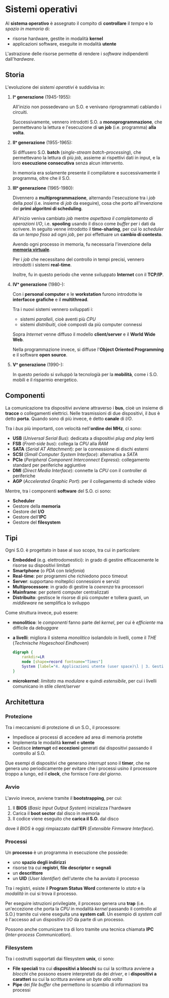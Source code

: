 # Sistemi operativi

Al **sistema operativo** è assegnato il compito di **controllare** il _tempo_ e lo _spazio in memoria_ di:
- risorse hardware, gestite in modalità **kernel**
- applicazioni software, eseguite in modalità **utente**

L'astrazione delle risorse permette di rendere i _software_ indipendenti dall'_hardware_.

## Storia

L'evoluzione dei _sistemi operativi_ è suddivisa in:

1. **Iᵃ generazione** (1945-1955):

	All'inizio non possedevano un S.O. e venivano riprogrammati cablando i circuiti.

	Successivamente, vennero introdotti S.O. a **monoprogrammazione**, che permettevano la lettura e l'esecuzione di **un job** (i.e. programma) **alla volta**.

2. **IIᵃ generazione** (1955-1965):

	Si diffusero S.O. **batch** (_single-stream batch-processing_), che permettevano la lettura di più _job_, assieme ai rispettivi dati in input, e la loro **esecuzione consecutiva** senza alcun intervento.

	In memoria era solamente presente il compilatore e successivamente il programma, oltre che il S.O.

3. **IIIᵃ generazione** (1965-1980):

	Divennero a **multiprogrammazione**, alternando l'esecuzione tra i _job_ della _pool_ (i.e. insieme di _job_ da eseguire), cosa che porto all'invenzione dei **primi algoritmi di scheduling**.

	All'inizio veniva cambiato _job_ mentre _aspettava il completamento di operazioni I/O_, i.e. **spooling** usando il disco come _buffer_ per i dati da scrivere.
	In seguito venne introdotto il **time-sharing**, per cui lo _scheduler_ da un _tempo fisso_ ad ogni _job_, per poi effettuare un **cambio di contesto**.

	Avendo ogni processo in memoria, fu necessaria l'invenzione della [**memoria virtuale**](../ct0615-2/03/README.md).

	Per i _job_ che necessitano del controllo in tempi precisi, vennero introdotti i sistemi **real-time**.

	Inoltre, fu in questo periodo che venne sviluppato **Internet** con il **TCP/IP**.

4. **IVᵃ generazione** (1980-):

	Con i **personal computer** e le **workstation** furono introdotte le **interfacce grafiche** e il **multithread**.

	Tra i nuovi sistemi vennero sviluppati i:
	- sistemi _paralleli_, cioè aventi più _CPU_
	- sistemi _distribuiti_, cioè composti da più computer connessi

	Sopra _Internet_ venne diffuso il modello **client/server** e il **World Wide Web**.

	Nella programmazione invece, si diffuse l'**Object Oriented Programming** e il software **open source**.

4. **Vᵃ generazione** (1990-):

	In questo periodo si sviluppò la tecnologià per la **mobilità**, come i S.O. mobili e il risparmio energetico.

## Componenti

La comunicazione tra dispositivi avviene attraverso i **bus**, cioè un insieme di **tracce** o collegamenti elettrici.
Nelle trasmissioni di due dispositivi, il _bus_ è detto **porta**.
Quando sono di più invece, è detto **canale** di _I/O_.

Tra i _bus_ più importanti, con velocità nell'**ordine dei MHz**, ci sono:
- **USB** (_Universal Serial Bus_): dedicata a dispositivi _plug and play_ lenti
- **FSB** (_Front-side bus_): collega la _CPU_ alla _RAM_
- **SATA** (_Serial AT Attachment_): per la connessione di dischi esterni
- **SCSI** (_Small Computer System Interface_): alternativa a _SATA_
- **PCIe** (_Peripheral Component Interconnect Express_): collegamento standard per periferiche aggiuntive
- **DMI** (_Direct Media Interface_): connette la _CPU_ con il controller di periferiche
- **AGP** (_Accelerated Graphic Port_): per il collegamento di schede video

Mentre, tra i componenti **software** del S.O. ci sono:
- **Scheduler**
- Gestore della **memoria**
- Gestore del **I/O**
- Gestore dell'**IPC**
- Gestore del **filesystem**

## Tipi

Ogni S.O. è progettato in base al suo scopo, tra cui in particolare:
- **Embedded** (e.g. elettrodomestici): in grado di gestire efficacemente le risorse su dispositivi limitati
- **Smartphone** (o _PDA_ con _telefonia_)
- **Real-time**: per programmi che richiedono poco timeout
- **Server**: supportano molteplici connessioni e servizi
- **Multiprocessore**: in grado di gestire la _coerenza_ tra processori
- **Mainframe**: per potenti computer centralizzati
- **Distribuito**: gestisce le risorse di più computer e tollera guasti, un _middleware_ ne semplifica lo sviluppo

Come struttura invece, può essere:
- **monolitico**: le _componenti_ fanno parte del _kernel_, per cui è _efficiente_ ma difficile da _debuggare_
- **a livelli**: migliora il sistema _monolitico_ isolandolo in livelli, come il _THE_ (_Technische Hogeschool Eindhoven_)

	```dot process
	digraph {
		rankdir=LR
		node [shape=record fontname="Times"]
		System [label="4. Applicazioni utente (user space)\l | 3. Gestione I/O (kernel space)\l | 2. Gestione IPC\l | 1. Gestione della memoria\l | 0. Scheduling\l"]
	}
	```

- **microkernel**: _limitato_ ma _modulare_ e quindi _estensibile_, per cui i livelli comunicano in stile _client/server_

## Architettura

### Protezione

Tra i meccanismi di protezione di un S.O., il processore:
- Impedisce ai processi di accedere ad area di memoria protette
- Implementa le modalità **kernel** e **utente**
- Gestisce **interrupt** ed **eccezioni** generati dai dispositivi passando il controllo al S.O.

Due esempi di dispositivi che generano _interrupt_ sono il **timer**, che ne genera uno periodicamente per evitare che i processi usino il processore troppo a lungo, ed il **clock**, che fornisce l'_ora del giorno_.

### Avvio

L'avvio invece, avviene tramite il **bootstrapping**, per cui:
1. Il **BIOS** (_Basic Input Output System_) inizializza l'hardware
2. Carica il **boot sector** dal disco in memoria
3. Il codice viene eseguito che **carica il S.O.** dal disco

dove il _BIOS_ è oggi rimpiazzato dall'**EFI** (_Extensible Firmware Interface_).

### Processi

Un **processo** è un programma in esecuzione che possiede:
- uno **spazio degli indirizzi**
- risorse tra cui **registri**, **file descriptor** e **segnali**
- un **descrittore**
- un **UID** (_User Identifier_) dell'utente che ha avviato il processo

Tra i registri, esiste il **Program Status Word** contenente lo _stato_ e la _modalità_ in cui si trova il processo.

Per eseguire istruzioni privilegiate, il processo genera una **trap** (i.e. un'eccezione che porta la _CPU_ in modalità _kernel_ passando il controllo al S.O.) tramite cui viene eseguita una **system call**.
Un esempio di _system call_ è l'accesso ad un dispositivo _I/O_ da parte di un processo.

Possono anche comunicare tra di loro tramite una tecnica chiamata **IPC** (_Inter-process Communication_).

### Filesystem

Tra i costrutti supportati dai filesystem **unix**, ci sono:
- **File speciali** tra cui **dispositivi a blocchi** su cui la scrittura avviene a _blocchi_ che possono essere interpretati da dei _driver_, e i **dispositivi a caratteri** su cui la scrittura avviene _un byte alla volta_
- **Pipe** dei _file buffer_ che permettono lo scambio di informazioni tra processi
